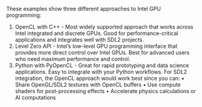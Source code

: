 These examples show three different approaches to Intel GPU programming:
1. OpenCL with C++ - Most widely supported approach that works across Intel integrated and discrete GPUs. Good for performance-critical applications and integrates well with SDL2 projects.
2. Level Zero API - Intel’s low-level GPU programming interface that provides more direct control over Intel GPUs. Best for advanced users who need maximum performance and control.
3. Python with PyOpenCL - Great for rapid prototyping and data science applications. Easy to integrate with your Python workflows.
For SDL2 integration, the OpenCL approach would work best since you can:
	•	Share OpenGL/SDL2 textures with OpenCL buffers
	•	Use compute shaders for post-processing effects
	•	Accelerate physics calculations or AI computations